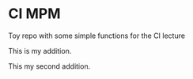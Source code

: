 # CI MPM
Toy repo with some simple functions for the CI lecture

This is my addition.

This my second addition.

